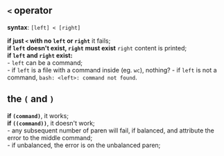 ## ``<`` operator  

**syntax**: ``[left] < [right]``  

**if just ``<`` with no ``left`` or ``right``** it fails;  
**if ``left`` doesn't exist, ``right`` must exist** ``right`` content is printed;  
**if ``left`` and ``right`` exist:**   
	- ``left`` can be a command;   
	- if ``left`` is a file with a command inside (eg. ``wc``), nothing?
	- if ``left`` is not a command, ``bash: <left>: command not found``.  

## the ``(`` and ``)``

**if ``(command)``**, it works;  
**if ``((command))``**, it doesn't work;  
	- any subsequent number of paren will fail, if balanced, and attribute the error to the middle command;  
	- if unbalanced, the error is on the unbalanced paren;  
